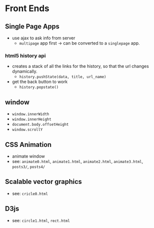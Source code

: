 # Front Ends
## Single Page Apps
- use ajax to ask info from server 
  - `multipage` app first -> can be converted to a `singlepage` app. 

### html5 history api
- creates a stack of all the links for the history, so that the url changes dynamically. 
  - `history.pushState(data, title, url_name)`
- get the back button to work 
  - `history.popstate()`
  
## window
- `window.innerWidth`
- `window.innerHeight`
- `document.body.offsetHeight`
- `window.scrollY`

## CSS Animation 
- animate window
- see: `animate0.html`, `animate1.html`, `animate2.html`, `animate3.html`, `posts3/`, `posts4/`


## Scalable vector graphics
- see: `cricle0.html`

## D3js
- see: `circle1.html`, `rect.html`